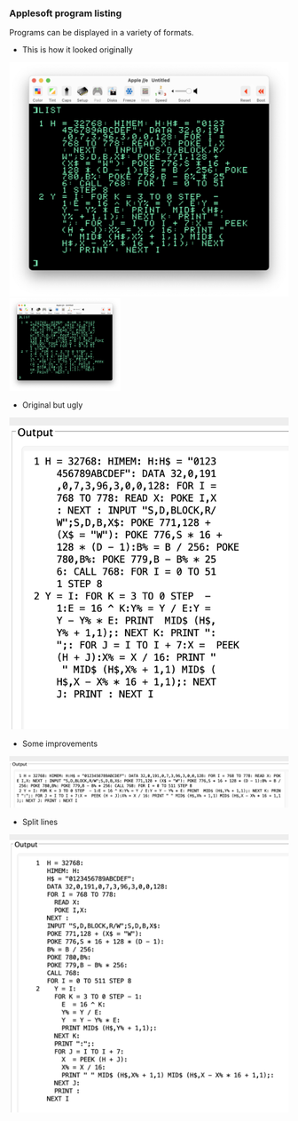 ### Applesoft program listing
Programs can be displayed in a variety of formats.
- This is how it looked originally

![Original](basic0.png?raw=true "terrible")
<img src="basic0.png" alt="drawing" width="200"/>
- Original but ugly

![Original](basic1.png?raw=true "Truly awful")
- Some improvements

![Better](basic2.png?raw=true "Better")
- Split lines

![Best](basic3.png?raw=true "Best")